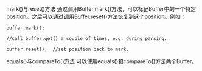 mark()与reset()方法
通过调用Buffer.mark()方法，可以标记Buffer中的一个特定position。之后可以通过调用Buffer.reset()方法恢复到这个position。例如：
```
buffer.mark();

//call buffer.get() a couple of times, e.g. during parsing.

buffer.reset();  //set position back to mark.
```
equals()与compareTo()方法
可以使用equals()和compareTo()方法两个Buffer。
